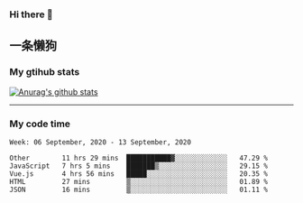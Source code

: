 ### Hi there 👋

## 一条懒狗
<!--
**kiss-me-quickly/kiss-me-quickly** is a ✨ _special_ ✨ repository because its `README.md` (this file) appears on your GitHub profile.

Here are some ideas to get you started:

- 🔭 I’m currently working on ...
- 🌱 I’m currently learning ...
- 👯 I’m looking to collaborate on ...
- 🤔 I’m looking for help with ...
- 💬 Ask me about ...
- 📫 How to reach me: ...
- 😄 Pronouns: ...
- ⚡ Fun fact: ...
-->


### My gtihub stats

[![Anurag's github stats](https://github-readme-stats.vercel.app/api?username=kiss-me-quickly)](https://github.com/anuraghazra/github-readme-stats)

***

### My code time

<!--START_SECTION:waka-->
```text
Week: 06 September, 2020 - 13 September, 2020

Other        11 hrs 29 mins  ███████████▓░░░░░░░░░░░░░   47.29 % 
JavaScript   7 hrs 5 mins    ███████▒░░░░░░░░░░░░░░░░░   29.15 % 
Vue.js       4 hrs 56 mins   █████░░░░░░░░░░░░░░░░░░░░   20.35 % 
HTML         27 mins         ▒░░░░░░░░░░░░░░░░░░░░░░░░   01.89 % 
JSON         16 mins         ▒░░░░░░░░░░░░░░░░░░░░░░░░   01.11 % 
```
<!--END_SECTION:waka-->
